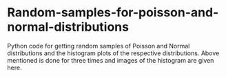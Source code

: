 # Random-samples-for-poisson-and-normal-distributions
Python code for getting random samples of Poisson and Normal distributions and the histogram plots of the respective distributions. 
Above mentioned is done for three times and images of the histogram are given here.
